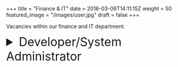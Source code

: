 +++
title = "Finance & IT"
date = 2018-03-06T14:11:15Z
weight = 50
featured_image = "/images/user.jpg"
draft = false
+++

Vacancies within our finance and IT department.
<!--more-->



<details>
<summary style="font-size:2rem;"> Developer/System Administrator</summary>

#### Person Spec

The person we are looking for won't have all the technical experience listed below but must tick at least some of the boxes. As a start point they must have a passion for Open Source Software and all things Linux. Past exposure to some of the following will be needed:

* Programming skills - any or all of PHP, Python, Javascript;
* SQL database administration;
* Git version control;
* Setting up and administering Linux servers, workstations and laptops;
* Use of static website generation tools such as Hugo, Netlify;
* DevOps automation using Ansible.

An enquiring mind, the ability to learn and an outward looking, service-focused approach to working with colleagues are important attributes for this role.

#### Overall Responsibilities

The job holder will have the following day to day responsibilities:

* Contribute to improvement and development of the open source uzERP enterprise resource planning system (https://github.com/uzerpllp/uzerp);
* System Administration of Linux Servers, Workstations and Laptops in an office/factory environment;
* Network, wifi and telephone system management;
* General IT support and problem solving for non-technical users.

In addition, there are current projects aimed at improving our systems in the following areas:

* Shop floor time booking - implement a new system to integrate with uzERP enterprise resource planning system;
* On-line presence - integration of web sales into uzERP;
* Backup and system resilience - a complete review of data security and disaster recovery needs to be undertaken in Q4 2020;
* Work from home (WFH) - move towards a 'cloud' based environment to support WFH for office staff where required. This process has already started but needs to be accelerated over the next 6 months;
</details>
